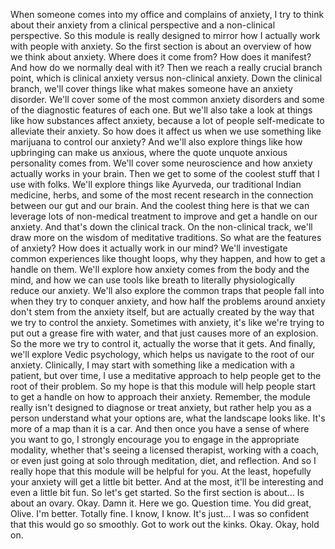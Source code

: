  When someone comes into my office and complains of anxiety, I try to think about their anxiety from a clinical perspective and a non-clinical perspective. So this module is really designed to mirror how I actually work with people with anxiety. So the first section is about an overview of how we think about anxiety. Where does it come from? How does it manifest? And how do we normally deal with it? Then we reach a really crucial branch point, which is clinical anxiety versus non-clinical anxiety. Down the clinical branch, we'll cover things like what makes someone have an anxiety disorder. We'll cover some of the most common anxiety disorders and some of the diagnostic features of each one. But we'll also take a look at things like how substances affect anxiety, because a lot of people self-medicate to alleviate their anxiety. So how does it affect us when we use something like marijuana to control our anxiety? And we'll also explore things like how upbringing can make us anxious, where the quote unquote anxious personality comes from. We'll cover some neuroscience and how anxiety actually works in your brain. Then we get to some of the coolest stuff that I use with folks. We'll explore things like Ayurveda, our traditional Indian medicine, herbs, and some of the most recent research in the connection between our gut and our brain. And the coolest thing here is that we can leverage lots of non-medical treatment to improve and get a handle on our anxiety. And that's down the clinical track. On the non-clinical track, we'll draw more on the wisdom of meditative traditions. So what are the features of anxiety? How does it actually work in our mind? We'll investigate common experiences like thought loops, why they happen, and how to get a handle on them. We'll explore how anxiety comes from the body and the mind, and how we can use tools like breath to literally physiologically reduce our anxiety. We'll also explore the common traps that people fall into when they try to conquer anxiety, and how half the problems around anxiety don't stem from the anxiety itself, but are actually created by the way that we try to control the anxiety. Sometimes with anxiety, it's like we're trying to put out a grease fire with water, and that just causes more of an explosion. So the more we try to control it, actually the worse that it gets. And finally, we'll explore Vedic psychology, which helps us navigate to the root of our anxiety. Clinically, I may start with something like a medication with a patient, but over time, I use a meditative approach to help people get to the root of their problem. So my hope is that this module will help people start to get a handle on how to approach their anxiety. Remember, the module really isn't designed to diagnose or treat anxiety, but rather help you as a person understand what your options are, what the landscape looks like. It's more of a map than it is a car. And then once you have a sense of where you want to go, I strongly encourage you to engage in the appropriate modality, whether that's seeing a licensed therapist, working with a coach, or even just going at solo through meditation, diet, and reflection. And so I really hope that this module will be helpful for you. At the least, hopefully your anxiety will get a little bit better. And at the most, it'll be interesting and even a little bit fun. So let's get started. So the first section is about... Is about an ovary. Okay. Damn it. Here we go. Question time. You did great, Olive. I'm better. Totally fine. I know, I know. It's just... I was so confident that this would go so smoothly. Got to work out the kinks. Okay. Okay, hold on.